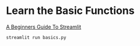 # Learn the Basic Functions

[A Beginners Guide To Streamlit](https://www.geeksforgeeks.org/a-beginners-guide-to-streamlit/)

    streamlit run basics.py